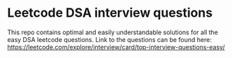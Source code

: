 # Leetcode DSA interview questions
This repo contains optimal and easily understandable solutions for all the easy DSA leetcode questions.
Link to the questions can be found here: https://leetcode.com/explore/interview/card/top-interview-questions-easy/

